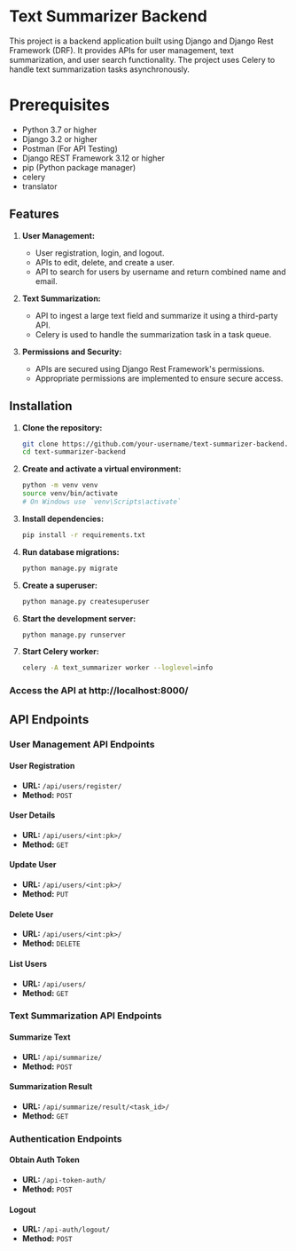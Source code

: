 # Text Summarizer Backend

This project is a backend application built using Django and Django Rest Framework (DRF). It provides APIs for user management, text summarization, and user search functionality. The project uses Celery to handle text summarization tasks asynchronously.

# Prerequisites

- Python 3.7 or higher
- Django 3.2 or higher
- Postman (For API Testing)
- Django REST Framework 3.12 or higher
- pip (Python package manager)
- celery
- translator

## Features

1. **User Management:**

   - User registration, login, and logout.
   - APIs to edit, delete, and create a user.
   - API to search for users by username and return combined name and email.

2. **Text Summarization:**

   - API to ingest a large text field and summarize it using a third-party API.
   - Celery is used to handle the summarization task in a task queue.

3. **Permissions and Security:**
   - APIs are secured using Django Rest Framework's permissions.
   - Appropriate permissions are implemented to ensure secure access.

## Installation

1. **Clone the repository:**

   ```bash
   git clone https://github.com/your-username/text-summarizer-backend.git
   cd text-summarizer-backend
   ```

2. **Create and activate a virtual environment:**

   ```bash
   python -m venv venv
   source venv/bin/activate  
   # On Windows use `venv\Scripts\activate`
   ```

3. **Install dependencies:**
   ```bash
   pip install -r requirements.txt
   ```

3. **Run database migrations:**

    ```bash
    python manage.py migrate
    ```

4. **Create a superuser:**

    ```bash
    python manage.py createsuperuser
    ```

5. **Start the development server:**

    ```bash
    python manage.py runserver
    ```

6. **Start Celery worker:**

    ```bash
    celery -A text_summarizer worker --loglevel=info
    ```

### Access the API at http://localhost:8000/

## API Endpoints

### User Management API Endpoints

#### User Registration

- **URL:** `/api/users/register/`
- **Method:** `POST`

#### User Details

- **URL:** `/api/users/<int:pk>/`
- **Method:** `GET`

#### Update User

- **URL:** `/api/users/<int:pk>/`
- **Method:** `PUT`

#### Delete User

- **URL:** `/api/users/<int:pk>/`
- **Method:** `DELETE`

#### List Users

- **URL:** `/api/users/`
- **Method:** `GET`

### Text Summarization API Endpoints

#### Summarize Text

- **URL:** `/api/summarize/`
- **Method:** `POST`

#### Summarization Result

- **URL:** `/api/summarize/result/<task_id>/`
- **Method:** `GET`

### Authentication Endpoints

#### Obtain Auth Token

- **URL:** `/api-token-auth/`
- **Method:** `POST`

#### Logout

- **URL:** `/api-auth/logout/`
- **Method:** `POST`
